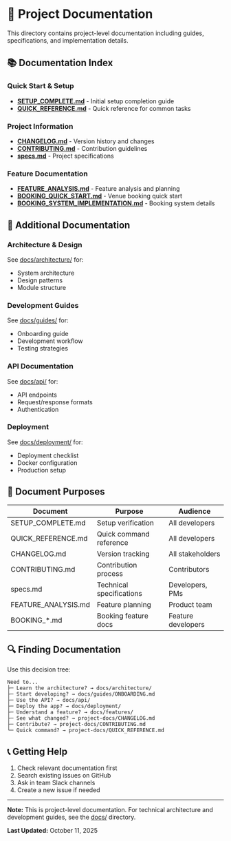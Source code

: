 # 📝 Project Documentation

This directory contains project-level documentation including guides, specifications, and implementation details.

## 📚 Documentation Index

### Quick Start & Setup

- **[SETUP_COMPLETE.md](./SETUP_COMPLETE.md)** - Initial setup completion guide
- **[QUICK_REFERENCE.md](./QUICK_REFERENCE.md)** - Quick reference for common tasks

### Project Information

- **[CHANGELOG.md](./CHANGELOG.md)** - Version history and changes
- **[CONTRIBUTING.md](./CONTRIBUTING.md)** - Contribution guidelines
- **[specs.md](./specs.md)** - Project specifications

### Feature Documentation

- **[FEATURE_ANALYSIS.md](./FEATURE_ANALYSIS.md)** - Feature analysis and planning
- **[BOOKING_QUICK_START.md](./BOOKING_QUICK_START.md)** - Venue booking quick start
- **[BOOKING_SYSTEM_IMPLEMENTATION.md](./BOOKING_SYSTEM_IMPLEMENTATION.md)** - Booking system details

## 📖 Additional Documentation

### Architecture & Design

See [docs/architecture/](../docs/architecture/) for:

- System architecture
- Design patterns
- Module structure

### Development Guides

See [docs/guides/](../docs/guides/) for:

- Onboarding guide
- Development workflow
- Testing strategies

### API Documentation

See [docs/api/](../docs/api/) for:

- API endpoints
- Request/response formats
- Authentication

### Deployment

See [docs/deployment/](../docs/deployment/) for:

- Deployment checklist
- Docker configuration
- Production setup

## 🎯 Document Purposes

| Document | Purpose | Audience |
|----------|---------|----------|
| SETUP_COMPLETE.md | Setup verification | All developers |
| QUICK_REFERENCE.md | Quick command reference | All developers |
| CHANGELOG.md | Version tracking | All stakeholders |
| CONTRIBUTING.md | Contribution process | Contributors |
| specs.md | Technical specifications | Developers, PMs |
| FEATURE_ANALYSIS.md | Feature planning | Product team |
| BOOKING_*.md | Booking feature docs | Feature developers |

## 🔍 Finding Documentation

Use this decision tree:

```
Need to...
├─ Learn the architecture? → docs/architecture/
├─ Start developing? → docs/guides/ONBOARDING.md
├─ Use the API? → docs/api/
├─ Deploy the app? → docs/deployment/
├─ Understand a feature? → docs/features/
├─ See what changed? → project-docs/CHANGELOG.md
├─ Contribute? → project-docs/CONTRIBUTING.md
└─ Quick command? → project-docs/QUICK_REFERENCE.md
```

## 📞 Getting Help

1. Check relevant documentation first
2. Search existing issues on GitHub
3. Ask in team Slack channels
4. Create a new issue if needed

---

**Note:** This is project-level documentation. For technical architecture and development guides, see the [docs/](../docs/) directory.

**Last Updated:** October 11, 2025
